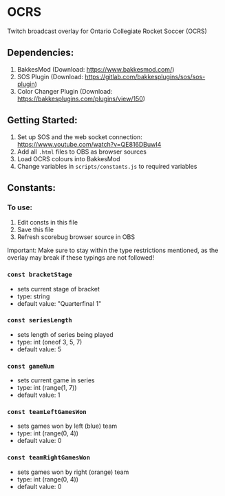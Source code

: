 # OCRS
Twitch broadcast overlay for Ontario Collegiate Rocket Soccer (OCRS)

## Dependencies:

1. BakkesMod (Download: https://www.bakkesmod.com/)
2. SOS Plugin (Download: https://gitlab.com/bakkesplugins/sos/sos-plugin)
3. Color Changer Plugin (Download: https://bakkesplugins.com/plugins/view/150)

## Getting Started:

1. Set up SOS and the web socket connection: https://www.youtube.com/watch?v=QE816DBuwI4
2. Add all `.html` files to OBS as browser sources
3. Load OCRS colours into BakkesMod
4. Change variables in `scripts/constants.js` to required variables

## Constants:
### To use:
1. Edit consts in this file
2. Save this file
3. Refresh scorebug browser source in OBS

Important: Make sure to stay within the type restrictions mentioned, as the overlay may break if these typings are not followed!

### `const bracketStage`
- sets current stage of bracket
- type: string
- default value: "Quarterfinal 1"

### `const seriesLength`
- sets length of series being played
- type: int (oneof 3, 5, 7)
- default value: 5

### `const gameNum`
- sets current game in series
- type: int (range(1, 7))
- default value: 1

### `const teamLeftGamesWon`
- sets games won by left (blue) team
- type: int (range(0, 4))
- default value: 0

### `const teamRightGamesWon`
- sets games won by right (orange) team
- type: int (range(0, 4))
- default value: 0
